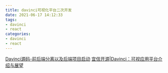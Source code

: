 ```yaml
---
title: davinci可视化平台二次开发
date: 2021-06-17 14:12:33
tags:
- davinci
- react
categories: 
- davinci
- react
---
```


[Davinci源码-前后端分离以及后端项目启动](https://blog.csdn.net/oracle8090/article/details/106652797)
[宜信开源|Davinci：可视应用平台介绍与展望](https://juejin.cn/post/6844903877897093128)
<!--more-->
